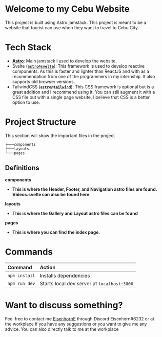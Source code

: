 # Welcome to my Cebu Website

This project is built using Astro jamstack. This project is meant to be a website that tourist can use when they want to travel to Cebu City.

# Tech Stack

- [**Astro**](https://docs.astro.build/en/getting-started/): Main jamstack I used to develop the website.
- Svelte ([**`astro@svelte`**](https://docs.astro.build/en/guides/integrations-guide/svelte/)): This framework is used to develop reactive components. As this is faster and lighter than ReactJS and with as a recommendation from one of the programmers in my internship. It also supports old browser versions.
- TailwindCSS ([**`astro@tailwind`**](https://docs.astro.build/en/guides/integrations-guide/tailwind/)): This CSS framework is optional but is a great addition and I recommend using it. You can still augment it with a CSS file but with a single page website, I believe that CSS is a better option to use. 

# Project Structure
This section will show the important files in the project
```
├───components
├───layouts
└───pages
```

## Definitions

 **components**
 - **This is where the Header, Footer, and Navigation astro files are found. Videos.svelte can also be found here**
 
 **layouts**
 - **This is where the Gallery and Layout astro files can be found**
 
 **pages**
 - **This is where you can find the index page.**
 
 # Commands
 
| Command                       | Action                                                                |
| :---------------------------- | :-------------------------------------------------------------------- |
| `npm install`                 | Installs dependencies                                                 |
| `npm run dev`                 | Starts local dev server at `localhost:3000`                           |

# Want to discuss something?

Feel free to contact me [EisenhornE](https://github.com/EisenhornE) through Discord Eisenhorn#6232 or at the workplace if you have any suggestions or you want to give me any advice. You can also directly talk to me at the workplace
